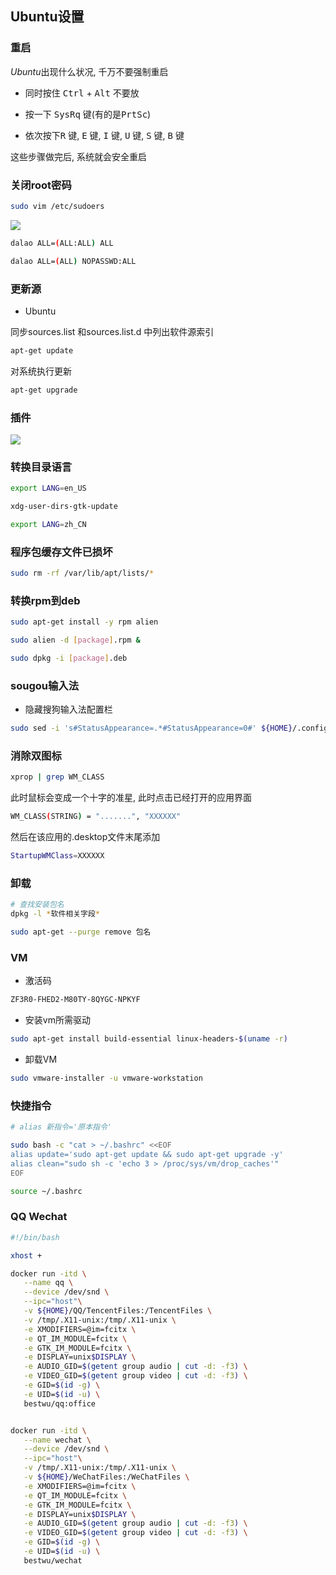 <!--
 * @Description: 
 * @Version: 1.0
 * @Author: DaLao
 * @Email: dalao@xxx.com
 * @Date: 2021-07-15 11:40:19
 * @LastEditors: DaLao
 * @LastEditTime: 2022-04-29 23:36:48
-->

## Ubuntu设置


### 重启


$Ubuntu$出现什么状况, 千万不要强制重启


- 同时按住 <kbd>Ctrl</kbd> + <kbd>Alt</kbd> 不要放

- 按一下 <kbd>SysRq</kbd> 键(有的是<kbd>PrtSc</kbd>)

- 依次按下<kbd>R</kbd> 键, <kbd>E</kbd> 键, <kbd>I</kbd> 键, <kbd>U</kbd> 键, <kbd>S</kbd> 键, <kbd>B</kbd> 键


这些步骤做完后, 系统就会安全重启



### 关闭root密码


```sh
sudo vim /etc/sudoers
```

![](https://cdn.hurra.ltd/img/2021-07-17_00-08.png)

```sh
dalao ALL=(ALL:ALL) ALL

dalao ALL=(ALL) NOPASSWD:ALL
```



### 更新源


- Ubuntu

同步sources.list 和sources.list.d 中列出软件源索引

```sh
apt-get update
```

对系统执行更新
  
```sh
apt-get upgrade
```



### 插件


![](https://cdn.hurra.ltd/img/20210814015815.png)



### 转换目录语言


```sh
export LANG=en_US

xdg-user-dirs-gtk-update

export LANG=zh_CN
```



### 程序包缓存文件已损坏


```sh
sudo rm -rf /var/lib/apt/lists/*  
```



### 转换rpm到deb


```sh
sudo apt-get install -y rpm alien

sudo alien -d [package].rpm &

sudo dpkg -i [package].deb
```



### sougou输入法


- 隐藏搜狗输入法配置栏

```sh
sudo sed -i 's#StatusAppearance=.*#StatusAppearance=0#' ${HOME}/.config/sogoupinyin/conf/env.ini
```



### 消除双图标


```sh
xprop | grep WM_CLASS
```

此时鼠标会变成一个十字的准星, 此时点击已经打开的应用界面
```sh
WM_CLASS(STRING) = ".......", "XXXXXX"
```
然后在该应用的.desktop文件末尾添加

```sh
StartupWMClass=XXXXXX
```



### 卸载


```sh
# 查找安装包名
dpkg -l *软件相关字段*

sudo apt-get --purge remove 包名
```



### VM


- 激活码

```sh
ZF3R0-FHED2-M80TY-8QYGC-NPKYF
```

- 安装vm所需驱动

```sh
sudo apt-get install build-essential linux-headers-$(uname -r)
```

- 卸载VM

```sh
sudo vmware-installer -u vmware-workstation
```



### 快捷指令


```sh
# alias 新指令='原本指令'

sudo bash -c "cat > ~/.bashrc" <<EOF
alias update='sudo apt-get update && sudo apt-get upgrade -y'
alias clean="sudo sh -c 'echo 3 > /proc/sys/vm/drop_caches'"
EOF

source ~/.bashrc
```



### QQ Wechat


```sh
#!/bin/bash

xhost +

docker run -itd \
   --name qq \
   --device /dev/snd \
   --ipc="host"\
   -v ${HOME}/QQ/TencentFiles:/TencentFiles \
   -v /tmp/.X11-unix:/tmp/.X11-unix \
   -e XMODIFIERS=@im=fcitx \
   -e QT_IM_MODULE=fcitx \
   -e GTK_IM_MODULE=fcitx \
   -e DISPLAY=unix$DISPLAY \
   -e AUDIO_GID=$(getent group audio | cut -d: -f3) \
   -e VIDEO_GID=$(getent group video | cut -d: -f3) \
   -e GID=$(id -g) \
   -e UID=$(id -u) \
   bestwu/qq:office


docker run -itd \
   --name wechat \
   --device /dev/snd \
   --ipc="host"\
   -v /tmp/.X11-unix:/tmp/.X11-unix \
   -v ${HOME}/WeChatFiles:/WeChatFiles \
   -e XMODIFIERS=@im=fcitx \
   -e QT_IM_MODULE=fcitx \
   -e GTK_IM_MODULE=fcitx \
   -e DISPLAY=unix$DISPLAY \
   -e AUDIO_GID=$(getent group audio | cut -d: -f3) \
   -e VIDEO_GID=$(getent group video | cut -d: -f3) \
   -e GID=$(id -g) \
   -e UID=$(id -u) \
   bestwu/wechat
```

